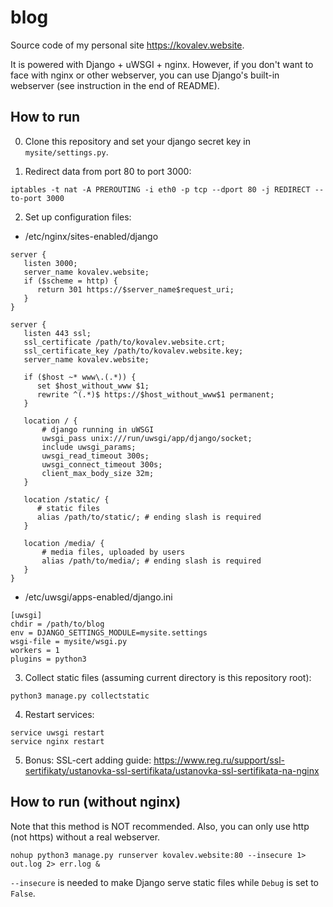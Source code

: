 # blog

Source code of my personal site https://kovalev.website.

It is powered with Django + uWSGI + nginx. However, if you don't want to face with nginx or other webserver, you can use Django's built-in webserver (see instruction in the end of README).

## How to run

0. Clone this repository and set your django secret key in `mysite/settings.py`.

1. Redirect data from port 80 to port 3000:
```
iptables -t nat -A PREROUTING -i eth0 -p tcp --dport 80 -j REDIRECT --to-port 3000
```

2. Set up configuration files:

* /etc/nginx/sites-enabled/django
```
server {
   listen 3000;
   server_name kovalev.website;
   if ($scheme = http) {
      return 301 https://$server_name$request_uri;
   }
}

server {
   listen 443 ssl;
   ssl_certificate /path/to/kovalev.website.crt;
   ssl_certificate_key /path/to/kovalev.website.key;
   server_name kovalev.website; 

   if ($host ~* www\.(.*)) {
      set $host_without_www $1;
      rewrite ^(.*)$ https://$host_without_www$1 permanent;
   }

   location / {
       # django running in uWSGI
       uwsgi_pass unix:///run/uwsgi/app/django/socket;
       include uwsgi_params;
       uwsgi_read_timeout 300s;
       uwsgi_connect_timeout 300s;
       client_max_body_size 32m;
   }

   location /static/ {
      # static files
      alias /path/to/static/; # ending slash is required
   }

   location /media/ {
       # media files, uploaded by users
       alias /path/to/media/; # ending slash is required
   }
}
```

* /etc/uwsgi/apps-enabled/django.ini
```
[uwsgi]
chdir = /path/to/blog
env = DJANGO_SETTINGS_MODULE=mysite.settings
wsgi-file = mysite/wsgi.py
workers = 1
plugins = python3
```

3. Collect static files (assuming current directory is this repository root):
```
python3 manage.py collectstatic
```

4. Restart services:
```
service uwsgi restart
service nginx restart
```

5. Bonus: SSL-cert adding guide: https://www.reg.ru/support/ssl-sertifikaty/ustanovka-ssl-sertifikata/ustanovka-ssl-sertifikata-na-nginx

## How to run (without nginx)

Note that this method is NOT recommended. Also, you can only use http (not https) without a real webserver. 
```
nohup python3 manage.py runserver kovalev.website:80 --insecure 1> out.log 2> err.log &
```

`--insecure` is needed to make Django serve static files while `Debug` is set to `False`.

